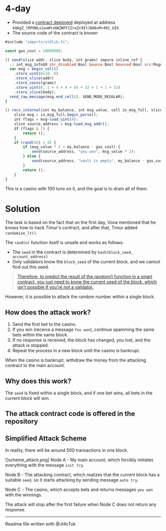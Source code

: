# 4-day
- Provided a [contract deployed](https://testnet.tonviewer.com/kQAgZ_lRPOWLs2aoWtsHAZWFFIZreZc9ItJ8A6vMr491_UZX) deployed at address `kQAgZ_lRPOWLs2aoWtsHAZWFFIZreZc9ItJ8A6vMr491_UZX`
- The source code of the contract is known

```jsx
#include "imports/stdlib.fc";

const gas_cost = 10000000;

() send(slice addr, slice body, int grams) impure inline_ref {
  ;; int_msg_info$0 ihr_disabled:Bool bounce:Bool bounced:Bool src:MsgAddress -> 011000
  var msg = begin_cell()
    .store_uint(0x18, 6)
    .store_slice(addr)
    .store_coins(grams)
    .store_uint(0, 1 + 4 + 4 + 64 + 32 + 1 + 1 + 32)
    .store_slice(body);
  send_raw_message(msg.end_cell(), SEND_MODE_REGULAR);
}

() recv_internal(int my_balance, int msg_value, cell in_msg_full, slice in_msg_body) impure {
    slice msg = in_msg_full.begin_parse();
    int flags = msg~load_uint(4);
    slice source_address = msg~load_msg_addr();
    if (flags & 1) {
        return ();
    }
    if (rand(10) < 4) {
        if (msg_value * 2 < my_balance - gas_cost) {
            send(source_address, "you won", msg_value * 2);
        } else {
            send(source_address, "vault is empty", my_balance - gas_cost);
        }
        return ();
    }
}

```

This is a casino with 100 tons on it, and the goal is to drain all of them.

# Solution

The task is based on the fact that on the first day, Vova mentioned that he knows how to hack Timur's contract, and after that, Timur added `randomize_lt()`.

The `rand(n)` function itself is unsafe and works as follows:

- The  `seed` in the contract is determined by `hash(block_seed, account_address)`
- Only validators know the `block_seed` of the current block, and we cannot find out this seed.

> [Therefore, to predict the result of the random() function in a smart contract, you just need to know the current seed of the block, which isn't possible if you're not a validator.](https://docs.ton.org/v3/guidelines/smart-contracts/security/random-number-generation#how-can-someone-predict-a-random-number)

However, it is possible to attack the random number within a single block.

## How does the attack work?

1. Send the first bet to the casino.
2. If you win (receive a message `You won`), continue spamming the same bets within the same block.
3. If no response is received, the block has changed, you lost, and the attack is stopped.
4. Repeat the process in a new block until the casino is bankrupt.

When the casino is bankrupt, withdraw the money from the attacking contract to the main account.

## Why does this work?

The `seed` is fixed within a single block, and if one bet wins, all bets in the current block will win.

## The attack contract code is offered in the repository

## Simplified Attack Scheme

In reality, there will be around 500 transactions in one block.

![scheme_attack.png]
Node A - My main account, which forcibly initiates everything with the message `init try`.

Node B - The attacking contract, which realizes that the current block has a suitable `seed`, so it starts attacking by sending message  `auto try`.

Node C - The casino, which accepts bets and returns messages `you won` with the winnings.

The attack will stop after the first failure when Node C does not return any response.

--------
Readme file written with @Jl4cTuk
